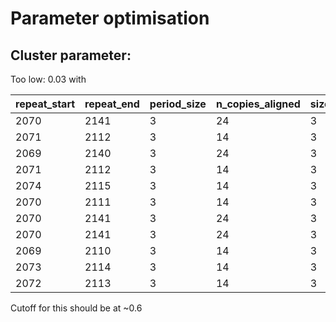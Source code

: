 # Parameter optimisation

## Cluster parameter: 

Too low: 0.03
with 

|repeat_start|repeat_end|period_size|n_copies_aligned|size_consensus_pattern|percent_matches_adjacent_copies|percent_indels_adjacent_copies|alignment_score|percent_C|percent_G|percent_T|percent_A|entropy_measure|consensus_sequence|repeat_sequence|flanking_downstream|flanking_upstream|seq_name|rname|strand|pos|qwidth|cigar|
|---|---|---|---|---|---|---|---|---|---|---|---|---|---|---|---|---|---|---|---|---|---|---|
|2070|2141|3|24|3|91|0|117|0|30|31|37|1.58|CTG|CTGCTGCTGCTGCTGCTGCTGCTGCTGCTGCTGCTGCTGCTGCTGCTGCTGCTGTTGCTGCTTTTGCTGCTG|CTGGTGGCTGGCCTTTCACATGGATGTGAACTCTGTCCTGATAGGTCCCC|TCTGAAACATTCAAAAGTGAAGTATATTTAAAAAACAAAACTTAAAAGAA|m64074_210810_142048/65668045/ccs|chr14|+|92068935|4391|437=3D1370=4D262=30I1684=7D608=|
|2071|2112|3|14|3|84|0|57|0|28|30|40|1.57|CTG|CTGCTGCTGCTGCTGCTGCTGCTGTTGCTGCTTTTGCTGCTG|CTGGTGGCTGGCCTTTCACATGGATGTGAACTCTGTCCTGATAGGTCCCC|TCTGAAACATTCAAAAGTGAAGTATATTTAAAAAACAAAACTTAAAAGAA|m64074_210810_142048/87819595/ccs|chr14|+|92068935|4361|149=1I288=4D1369=3D1947=6D55=2D552=|
|2069|2140|3|24|3|91|0|117|0|30|31|37|1.58|CTG|CTGCTGCTGCTGCTGCTGCTGCTGCTGCTGCTGCTGCTGCTGCTGCTGCTGCTGTTGCTGCTTTTGCTGCTG|CTGGTGGCTGGCCTTTCACATGGATGTGAACTCTGTCCTGATAGGTCCCC|TCTGAAACATTCAAAAGTGAAGTATATTTAAAAAACAAAACTTAAAAGAA|m64074_210810_142048/99287169/ccs|chr14|+|92068935|4392|149=1D287=3D1370=4D262=30I1684=5D610=|
|2071|2112|3|14|3|84|0|57|0|28|30|40|1.57|CTG|CTGCTGCTGCTGCTGCTGCTGCTGTTGCTGCTTTTGCTGCTG|CTGGTGGCTGGCCTTTCACATGGATGTGAACTCTGTCCTGATAGGTCCCC|TCTGAAACATTCAAAAGTGAAGTATATTTAAAAAACAAAACTTAAAAGAA|m64074_210810_142048/37094420/ccs|chr14|-|92068935|4361|149=1I288=5D1368=2D1948=7D54=1D553=|
|2074|2115|3|14|3|84|0|57|0|28|30|40|1.57|CTG|CTGCTGCTGCTGCTGCTGCTGCTGTTGCTGCTTTTGCTGCTG|CTGGTGGCTGGCCTTTCACATGGATGTGAACTCTGTCCTGATAGGTCCCC|TCTGAAACATTCAAAAGTGAAGTATATTTAAAAAACAAAACTTAAAAGAA|m64074_210810_142048/43319997/ccs|chr14|-|92068935|4363|149=3I288=2D1371=4D1744=1D201=7D54=1D553=|
|2070|2111|3|14|3|84|0|57|0|28|30|40|1.57|CTG|CTGCTGCTGCTGCTGCTGCTGCTGTTGCTGCTTTTGCTGCTG|CTGGTGGCTGGCCTTTCACATGGATGTGAACTCTGTCCTGATAGGTCCCC|TCTGAAACATTCAAAAGTGAAGTATATTTAAAAAACAAAACTTAAAAGAA|m64074_210810_142048/54527189/ccs|chr14|-|92068935|4363|437=3D1370=4D1946=4D57=1D553=|
|2070|2141|3|24|3|91|0|117|0|30|31|37|1.58|CTG|CTGCTGCTGCTGCTGCTGCTGCTGCTGCTGCTGCTGCTGCTGCTGCTGCTGCTGTTGCTGCTTTTGCTGCTG|CTGGTGGCTGGCCTTTCACATGGATGTGAACTCTGTCCTGATAGGTCCCC|TCTGAAACATTCAAAAGTGAAGTATATTTAAAAAACAAAACTTAAAAGAA|m64074_210810_142048/58263765/ccs|chr14|-|92068935|4393|437=3D1370=4D262=30I1684=4D57=1D553=|
|2070|2141|3|24|3|91|0|117|0|30|31|37|1.58|CTG|CTGCTGCTGCTGCTGCTGCTGCTGCTGCTGCTGCTGCTGCTGCTGCTGCTGCTGTTGCTGCTTTTGCTGCTG|CTGGTGGCTGGCCTTTCACATGGATGTGAACTCTGTCCTGATAGGTCCCC|TCTGAAACATTCAAAAGTGAAGTATATTTAAAAAACAAAACTTAAAAGAA|m64074_210810_142048/59769304/ccs|chr14|-|92068935|4392|437=3D1370=4D262=30I1684=6D609=|
|2069|2110|3|14|3|84|0|57|0|28|30|40|1.57|CTG|CTGCTGCTGCTGCTGCTGCTGCTGTTGCTGCTTTTGCTGCTG|CTGGTGGCTGGCCTTTCACATGGATGTGAACTCTGTCCTGATAGGTCCCC|TCTGAAACATTCAAAAGTGAAGTATATTTAAAAAACAAAACTTAAAAGAA|m64074_210810_142048/101255441/ccs|chr14|-|92068935|4361|149=2D286=4D1369=2D1948=6D609=|
|2073|2114|3|14|3|84|0|57|0|28|30|40|1.57|CTG|CTGCTGCTGCTGCTGCTGCTGCTGTTGCTGCTTTTGCTGCTG|CTGGTGGCTGGCCTTTCACATGGATGTGAACTCTGTCCTGATAGGTCCCC|TCTGAAACATTCAAAAGTGAAGTATATTTAAAAAACAAAACTTAAAAGAA|m64074_210810_142048/134678225/ccs|chr14|-|92068935|4360|149=2I91=2I60=1I137=5D756=1I211=1I138=1D96=1D165=4D768=1D442=1D171=1D48=1X32=2X64=1D79=1I140=1I195=7D54=1D93=1D133=1X87=1X1=1X109=1X10=1X114=|
|2072|2113|3|14|3|84|0|57|0|28|30|40|1.57|CTG|CTGCTGCTGCTGCTGCTGCTGCTGTTGCTGCTTTTGCTGCTG|CTGGTGGCTGGCCTTTCACATGGATGTGAACTCTGTCCTGATAGGTCCCC|TCTGAAACATTCAAAAGTGAAGTATATTTAAAAAACAAAACTTAAAAGAA|m64074_210810_142048/147325675/ccs|chr14|-|92068935|4362|149=2I288=3D1370=4D1383=1D562=6D55=1D553=|

Cutoff for this should be at ~0.6
